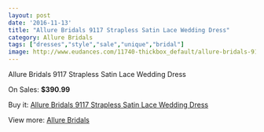 ```yaml
---
layout: post
date: '2016-11-13'
title: "Allure Bridals 9117 Strapless Satin Lace Wedding Dress"
category: Allure Bridals
tags: ["dresses","style","sale","unique","bridal"]
image: http://www.eudances.com/11740-thickbox_default/allure-bridals-9117-strapless-satin-lace-wedding-dress.jpg
---
```

Allure Bridals 9117 Strapless Satin Lace Wedding Dress

On Sales: **$390.99**
<a href="https://www.eudances.com/en/allure-bridals/3701-allure-bridals-9117-strapless-satin-lace-wedding-dress.html"><amp-img layout="responsive" width="600" height="600" src="//www.eudances.com/11740-thickbox_default/allure-bridals-9117-strapless-satin-lace-wedding-dress.jpg" alt="Allure Bridals 9117 Strapless Satin Lace Wedding Dress 0" /></a>
<a href="https://www.eudances.com/en/allure-bridals/3701-allure-bridals-9117-strapless-satin-lace-wedding-dress.html"><amp-img layout="responsive" width="600" height="600" src="//www.eudances.com/11741-thickbox_default/allure-bridals-9117-strapless-satin-lace-wedding-dress.jpg" alt="Allure Bridals 9117 Strapless Satin Lace Wedding Dress 1" /></a>
<a href="https://www.eudances.com/en/allure-bridals/3701-allure-bridals-9117-strapless-satin-lace-wedding-dress.html"><amp-img layout="responsive" width="600" height="600" src="//www.eudances.com/11742-thickbox_default/allure-bridals-9117-strapless-satin-lace-wedding-dress.jpg" alt="Allure Bridals 9117 Strapless Satin Lace Wedding Dress 2" /></a>
<a href="https://www.eudances.com/en/allure-bridals/3701-allure-bridals-9117-strapless-satin-lace-wedding-dress.html"><amp-img layout="responsive" width="600" height="600" src="//www.eudances.com/11743-thickbox_default/allure-bridals-9117-strapless-satin-lace-wedding-dress.jpg" alt="Allure Bridals 9117 Strapless Satin Lace Wedding Dress 3" /></a>

Buy it: [Allure Bridals 9117 Strapless Satin Lace Wedding Dress](https://www.eudances.com/en/allure-bridals/3701-allure-bridals-9117-strapless-satin-lace-wedding-dress.html "Allure Bridals 9117 Strapless Satin Lace Wedding Dress")

View more: [Allure Bridals](https://www.eudances.com/en/2-allure-bridals "Allure Bridals")